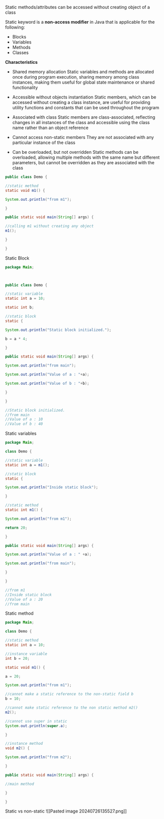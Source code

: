 Static methods/attributes can be accessed without creating object of a class

Static keyword is a **non-access modifier** in Java that is applicable for the following:
- Blocks
- Variables
- Methods
- Classes

**Characteristics**
- Shared memory allocation
	  Static variables and methods are allocated once during program execution, sharing memory among class instances, making them useful for global state maintenance or shared functionality
	  
- Accessible without objects instantiation
	  Static members, which can be accessed without creating a class instance, are useful for providing utility functions and constants that can be used throughout the program
	  
- Associated with class
	  Static members are class-associated, reflecting changes in all instances of the class and accessible using the class name rather than an object reference
	  
- Cannot access non-static members
	  They are not associated with any particular instance of the class
	  
- Can be overloaded, but not overridden
	 Static methods can be overloaded, allowing multiple methods with the same name but different parameters, but cannot be overridden as they are associated with the class

```Java
public class Demo {

//static method
static void m1() {

System.out.println("from m1");

}

public static void main(String[] args) {

//calling m1 without creating any object
m1();

}

}
```

Static Block
```Java
package Main;

  

public class Demo {

//static variable
static int a = 10;

static int b;

//static block
static {

System.out.println("Static block initialized.");

b = a * 4;

}

public static void main(String[] args) {

System.out.println("from main");

System.out.println("Value of a : "+a);

System.out.println("Value of b : "+b);

}

}

//Static block initialized.
//from main
//Value of a : 10
//Value of b : 40
```

Static variables
```Java
package Main;

class Demo {

//static variable
static int a = m1();

//static block
static {

System.out.println("Inside static block");

}

//static method
static int m1() {

System.out.println("from m1");

return 20;

}

public static void main(String[] args) {

System.out.println("Value of a : " +a);

System.out.println("from main");

}

}

//from m1
//Inside static block
//Value of a : 20
//from main
```

Static method
```Java
package Main;

class Demo {

//static method
static int a = 10;

//instance variable
int b = 20;

static void m1() {

a = 20;

System.out.println("from m1");

//cannot make a static reference to the non-static field b
b = 10;

//cannot make static reference to the non static method m2()
m2();

//cannot use super in static
System.out.println(super.a);

}

//instance method
void m2() {

System.out.println("from m2");

}

public static void main(String[] args) {

//main method

}

}
```

Static vs non-static
![[Pasted image 20240726135527.png]]
